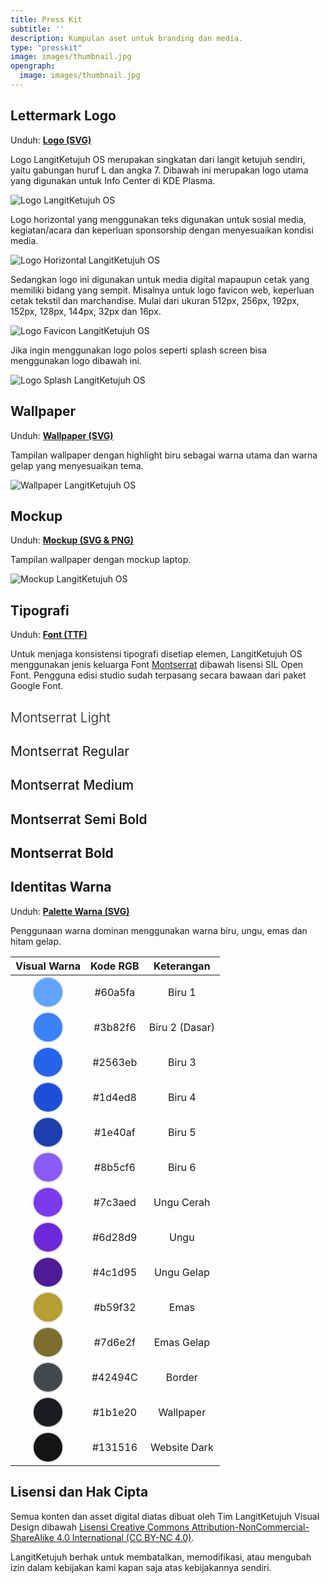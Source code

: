 ```yaml
---
title: Press Kit
subtitle: ''
description: Kumpulan aset untuk branding dan media.
type: "presskit"
image: images/thumbnail.jpg
opengraph:
  image: images/thumbnail.jpg
---
```


## Lettermark Logo

Unduh: [**Logo (SVG)**](/files/brand/logo_langitketujuh_1.0.tar.gz)

Logo LangitKetujuh OS merupakan singkatan dari langit ketujuh sendiri, yaitu gabungan huruf L dan angka 7. Dibawah ini merupakan logo utama yang digunakan untuk Info Center di KDE Plasma.

![Logo LangitKetujuh OS](/images/brand/logo_default.webp)

Logo horizontal yang menggunakan teks digunakan untuk sosial media, kegiatan/acara dan keperluan sponsorship dengan menyesuaikan kondisi media.

![Logo Horizontal LangitKetujuh OS](/images/brand/logo_horizontal.webp)

Sedangkan logo ini digunakan untuk media digital mapaupun cetak yang memiliki bidang yang sempit. Misalnya untuk logo favicon web, keperluan cetak tekstil dan marchandise. Mulai dari ukuran 512px, 256px, 192px, 152px, 128px, 144px, 32px dan 16px.

![Logo Favicon LangitKetujuh OS](/images/brand/logo_favicon.webp)

Jika ingin menggunakan logo polos seperti splash screen bisa menggunakan logo dibawah ini.

![Logo Splash LangitKetujuh OS](/images/brand/logo_splash.webp)

## Wallpaper

Unduh: [**Wallpaper (SVG)**](/files/brand/wallpaper_langitketujuh_1.0.tar.gz)

Tampilan wallpaper dengan highlight biru sebagai warna utama dan warna gelap yang menyesuaikan tema.

![Wallpaper LangitKetujuh OS](/images/brand/wallpaper_preview_langitketujuh.webp)

## Mockup

Unduh: [**Mockup (SVG & PNG)**](/files/brand/mockup_langitketujuh_1.0.tar.gz)

Tampilan wallpaper dengan mockup laptop.

![Mockup LangitKetujuh OS](/images/brand/mockup_langitketujuh.webp)

## Tipografi

Unduh: [**Font (TTF)**](https://fonts.google.com/download?family=Montserrat)

Untuk menjaga konsistensi tipografi disetiap elemen, LangitKetujuh OS menggunakan jenis keluarga Font [Montserrat](https://fonts.google.com/specimen/Montserrat) dibawah lisensi SIL Open Font. Pengguna edisi studio sudah terpasang secara bawaan dari paket Google Font.

<div class="col-lg-12 mx-auto text-center">
  <h2 style="font-weight: 300;">Montserrat Light</h2>
  <h2 style="font-weight: 400;">Montserrat Regular</h2>
  <h2 style="font-weight: 500;">Montserrat Medium</h2>
  <h2 style="font-weight: 600;">Montserrat Semi Bold</h2>
  <h2 style="font-weight: 700;">Montserrat Bold</h2>
</div>

## Identitas Warna

Unduh: [**Palette Warna (SVG)**](/files/brand/palette_color_langitketujuh_1.0.tar.gz)

Penggunaan warna dominan menggunakan warna biru, ungu, emas dan hitam gelap.

| Visual Warna | Kode RGB | Keterangan |
| :---: | :---: | :---: |
| <?xml?><svg width="50" height="50" viewBox="0 0 13.229 13.229"><circle cx="6.6145" cy="6.6145" r="6.360096" fill="#60a5fa" style="stroke:#e6e6e6;stroke-width:0.508808;"/></svg> | #60a5fa | Biru 1|
| <?xml?><svg width="50" height="50" viewBox="0 0 13.229 13.229"><circle cx="6.6145" cy="6.6145" r="6.360096" fill="#3b82f6" style="stroke:#e6e6e6;stroke-width:0.508808;"/></svg> | #3b82f6 | Biru 2 (Dasar) |
| <?xml?><svg width="50" height="50" viewBox="0 0 13.229 13.229"><circle cx="6.6145" cy="6.6145" r="6.360096" fill="#2563eb" style="stroke:#e6e6e6;stroke-width:0.508808;"/></svg> | #2563eb | Biru 3 |
| <?xml?><svg width="50" height="50" viewBox="0 0 13.229 13.229"><circle cx="6.6145" cy="6.6145" r="6.360096" fill="#1d4ed8" style="stroke:#e6e6e6;stroke-width:0.508808;"/></svg> | #1d4ed8 | Biru 4 |
| <?xml?><svg width="50" height="50" viewBox="0 0 13.229 13.229"><circle cx="6.6145" cy="6.6145" r="6.360096" fill="#1e40af" style="stroke:#e6e6e6;stroke-width:0.508808;"/></svg> | #1e40af | Biru 5 |
| <?xml?><svg width="50" height="50" viewBox="0 0 13.229 13.229"><circle cx="6.6145" cy="6.6145" r="6.360096" fill="#8b5cf6" style="stroke:#e6e6e6;stroke-width:0.508808;"/></svg> | #8b5cf6 | Biru 6 |
| <?xml?><svg width="50" height="50" viewBox="0 0 13.229 13.229"><circle cx="6.6145" cy="6.6145" r="6.360096" fill="#7c3aed" style="stroke:#e6e6e6;stroke-width:0.508808;"/></svg> | #7c3aed | Ungu Cerah |
| <?xml?><svg width="50" height="50" viewBox="0 0 13.229 13.229"><circle cx="6.6145" cy="6.6145" r="6.360096" fill="#6d28d9" style="stroke:#e6e6e6;stroke-width:0.508808;"/></svg> | #6d28d9 | Ungu |
| <?xml?><svg width="50" height="50" viewBox="0 0 13.229 13.229"><circle cx="6.6145" cy="6.6145" r="6.360096" fill="#4c1d95" style="stroke:#e6e6e6;stroke-width:0.508808;"/></svg> | #4c1d95 | Ungu Gelap |
| <?xml?><svg width="50" height="50" viewBox="0 0 13.229 13.229"><circle cx="6.6145" cy="6.6145" r="6.360096" fill="#b59f32" style="stroke:#e6e6e6;stroke-width:0.508808;"/></svg> | #b59f32 | Emas |
| <?xml?><svg width="50" height="50" viewBox="0 0 13.229 13.229"><circle cx="6.6145" cy="6.6145" r="6.360096" fill="#7d6e2f" style="stroke:#e6e6e6;stroke-width:0.508808;"/></svg> | #7d6e2f | Emas Gelap|
| <?xml?><svg width="50" height="50" viewBox="0 0 13.229 13.229"><circle cx="6.6145" cy="6.6145" r="6.360096" fill="#42494C" style="stroke:#e6e6e6;stroke-width:0.508808;"/></svg> | #42494C | Border |
| <?xml?><svg width="50" height="50" viewBox="0 0 13.229 13.229"><circle cx="6.6145" cy="6.6145" r="6.360096" fill="#1b1e20" style="stroke:#e6e6e6;stroke-width:0.508808;"/></svg> | #1b1e20 | Wallpaper |
| <?xml?><svg width="50" height="50" viewBox="0 0 13.229 13.229"><circle cx="6.6145" cy="6.6145" r="6.360096" fill="#131516" style="stroke:#e6e6e6;stroke-width:0.508808;"/></svg> | #131516 | Website Dark |

## Lisensi dan Hak Cipta

Semua konten dan asset digital diatas dibuat oleh Tim LangitKetujuh Visual Design dibawah [Lisensi Creative Commons Attribution-NonCommercial-ShareAlike 4.0 International (CC BY-NC 4.0)](http://creativecommons.org/licenses/by-nc-sa/4.0/).

LangitKetujuh berhak untuk membatalkan, memodifikasi, atau mengubah izin dalam kebijakan kami kapan saja atas kebijakannya sendiri.
